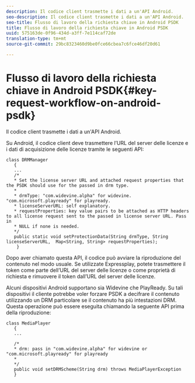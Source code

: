 ```yaml
---
description: Il codice client trasmette i dati a un'API Android.
seo-description: Il codice client trasmette i dati a un'API Android.
seo-title: Flusso di lavoro della richiesta chiave in Android PSDK
title: Flusso di lavoro della richiesta chiave in Android PSDK
uuid: 575163de-0f96-434d-a3ff-7e114caf72de
translation-type: tm+mt
source-git-commit: 29bc8323460d9be0fce66cbea7c6fce46df20d61

---
```



# Flusso di lavoro della richiesta chiave in Android PSDK{#key-request-workflow-on-android-psdk}

Il codice client trasmette i dati a un&#39;API Android.

Su Android, il codice client deve trasmettere l’URL del server delle licenze e i dati di acquisizione delle licenze tramite le seguenti API:

```
class DRMManager 
   { 
   ... 
   /* 
   * Set the license server URL and attached request properties that the PSDK should use for the passed in drm type.  
   * 
   * drmType: "com.widevine.alpha" for widevine. "com.microsoft.playready" for playready. 
   * licenseServerURL: self explanatory.  
   * requestProperties: key value pairs to be attached as HTTP headers to all license request sent to the passed in license server URL. Pass in 
   * NULL if none is needed.  
   */ 
   public static void setProtectionData(String drmType, String licenseServerURL,  Map<String, String> requestProperties); 
    }
```

Dopo aver chiamato questa API, il codice può avviare la riproduzione del contenuto nel modo usuale. Se utilizzate Expressplay, potete trasmettere il token come parte dell’URL del server delle licenze o come proprietà di richiesta e rimuovere il token dall’URL del server delle licenze.

Alcuni dispositivi Android supportano sia Widevine che PlayReady. Su tali dispositivi il cliente potrebbe voler forzare PSDK a decifrare il contenuto utilizzando un DRM particolare se il contenuto ha più intestazioni DRM. Questa operazione può essere eseguita chiamando la seguente API prima della riproduzione:

```
class MediaPlayer 
   { 
   ... 
    
   /* 
   * drm: pass in "com.widevine.alpha" for widevine or "com.microsoft.playready" for playready 
   * 
   */ 
   public void setDRMScheme(String drm) throws MediaPlayerException 
   }
```

